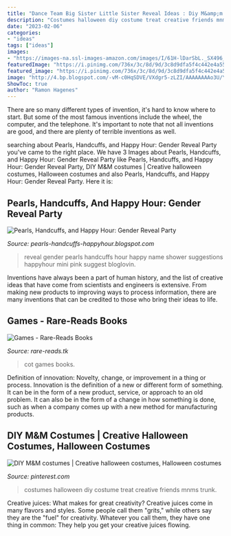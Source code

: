 ```yaml
---
title: "Dance Team Big Sister Little Sister Reveal Ideas : Diy M&amp;m Costumes"
description: "Costumes halloween diy costume treat creative friends mnms trunk"
date: "2023-02-06"
categories:
- "ideas"
tags: ["ideas"]
images:
- "https://images-na.ssl-images-amazon.com/images/I/61H-lDarSbL._SX496_BO1,204,203,200_.jpg"
featuredImage: "https://i.pinimg.com/736x/3c/8d/9d/3c8d9dfa5f4c442e4a556ff9bf1e91d5--mm-costume-happy-holidays.jpg"
featured_image: "https://i.pinimg.com/736x/3c/8d/9d/3c8d9dfa5f4c442e4a556ff9bf1e91d5--mm-costume-happy-holidays.jpg"
image: "http://4.bp.blogspot.com/-vM-c0HqSDVE/VXdgr5-zLZI/AAAAAAAAo3U/Ysjo7AKVdqA/s1600/shower6.png"
ShowToc: true
author: "Ramon Hagenes"
---
```



There are so many different types of invention, it's hard to know where to start. But some of the most famous inventions include the wheel, the computer, and the telephone. It's important to note that not all inventions are good, and there are plenty of terrible inventions as well.

	

		
searching about Pearls, Handcuffs, and Happy Hour: Gender Reveal Party you've came to the right place. We have 3 Images about Pearls, Handcuffs, and Happy Hour: Gender Reveal Party like Pearls, Handcuffs, and Happy Hour: Gender Reveal Party, DIY M&amp;M costumes | Creative halloween costumes, Halloween costumes and also Pearls, Handcuffs, and Happy Hour: Gender Reveal Party. Here it is:
		
    
## Pearls, Handcuffs, And Happy Hour: Gender Reveal Party

<img loading=lazy src="http://4.bp.blogspot.com/-vM-c0HqSDVE/VXdgr5-zLZI/AAAAAAAAo3U/Ysjo7AKVdqA/s1600/shower6.png" onerror="this.onerror=null;this.src='https://tse3.mm.bing.net/th?id=OIP.zq03i5KeGaHJqAkzW-RulgHaFk&amp;pid=15.1';" alt="Pearls, Handcuffs, and Happy Hour: Gender Reveal Party">

_Source: pearls-handcuffs-happyhour.blogspot.com_

>reveal gender pearls handcuffs hour happy name shower suggestions happyhour mini pink suggest bloglovin. 

	

Inventions have always been a part of human history, and the list of creative ideas that have come from scientists and engineers is extensive. From making new products to improving ways to process information, there are many inventions that can be credited to those who bring their ideas to life.

    
## Games - Rare-Reads Books

<img loading=lazy src="https://images-na.ssl-images-amazon.com/images/I/61H-lDarSbL._SX496_BO1,204,203,200_.jpg" onerror="this.onerror=null;this.src='https://tse2.mm.bing.net/th?id=OIP.gLcwZyLYZseKX8E978TJWwHaHb&amp;pid=15.1';" alt="Games - Rare-Reads Books">

_Source: rare-reads.tk_

>cot games books. 

	

Definition of innovation: Novelty, change, or improvement in a thing or process.
Innovation is the definition of a new or different form of something. It can be in the form of a new product, service, or approach to an old problem. It can also be in the form of a change in how something is done, such as when a company comes up with a new method for manufacturing products.

    
## DIY M&amp;M Costumes | Creative Halloween Costumes, Halloween Costumes

<img loading=lazy src="https://i.pinimg.com/736x/3c/8d/9d/3c8d9dfa5f4c442e4a556ff9bf1e91d5--mm-costume-happy-holidays.jpg" onerror="this.onerror=null;this.src='https://tse2.mm.bing.net/th?id=OIP.xqHoOyVBJcVPx7aQbjENkgHaJ3&amp;pid=15.1';" alt="DIY M&amp;M costumes | Creative halloween costumes, Halloween costumes">

_Source: pinterest.com_

>costumes halloween diy costume treat creative friends mnms trunk. 

	

Creative juices: What makes for great creativity?
Creative juices come in many flavors and styles. Some people call them "grits," while others say they are the "fuel" for creativity. Whatever you call them, they have one thing in common: They help you get your creative juices flowing.

